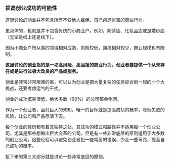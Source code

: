 ### 提高创业成功的可能性

这里讨论的创业并不包含所有不受他人雇佣、自己创造财富的商业行为。

更具体的，也就是并不包含传统的小商业户，例如，奶茶店、化妆品店或是婚纱店（无论是线上还是线下）。

因为小商业户所从事的领域相对成熟，风险较低，回报相对较少，商业规模也有限制。

**这里讨论的创业指的是一项高风险、高回报的商业行为，创业者要提供一个从未存在或是进行过极大改良的产品或服务。**

创业是非常非常艰难的事，可以认为创业是把大量复杂的任务综合到一起的一个大挑战，还要考虑运气的干扰。

创业的成功概率很低，绝大多数（90%）的公司都会倒闭。

作为一个创业者，面对巨大的未知，唯一的目标就是提高成功的概率，降低失败的风险，让公司和产品存活下去。

每个创业的经历都有着其独特之处，其成功的模式和路径并不适用每一个创业公司，尤其是那些想做出巨大变革的公司。但是有一些非常底层的原则适用于大多数的创业公司，这些经验可以避免创业者犯一些常见的错误，少走一些弯路，提高自己成功的概率。

接下来的第三大部分就是讨论一些非常底层的原则。
